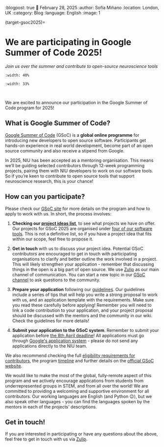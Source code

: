 :blogpost: true
:date: February 28, 2025
:author: Sofía Miñano
:location: London, UK
:category: Blog
:language: English
:image: 1

(target-gsoc2025)=
# We are participating in Google Summer of Code 2025!
*Join us over the summer and contribute to open-source neuroscience tools*

```{image} /_static/blog_images/gsoc2025/GSoC-icon.svg
:width: 40%
```
```{image} /_static/logo_light.png
:width: 33%
```

<br>

We are excited to announce our participation in the Google Summer of Code program for 2025!

## What is Google Summer of Code?
[Google Summer of Code](https://summerofcode.withgoogle.com/) (GSoC) is a **global online programme** for introducing new developers to open source software. Participants get hands-on experience in real world development, become part of an open source community and also receive a stipend from Google.

In 2025, NIU has been accepted as a mentoring organisation. This means we’ll be guiding selected contributors through 12-week programming projects, pairing them with NIU developers to work on our software tools. So if you’re keen to contribute to open source tools that support neuroscience research, this is your chance!


## How can you participate?
Please check our [GSoC site](../get-involved/gsoc/index.md) for more details on the program and how to apply to work with us. In short, the process involves:

1. **Checking our [project ideas list](../get-involved/gsoc/projects_2025/index.md)**, to see what projects we have on offer. Our projects for GSoC 2025 are organised under [four of our software tools](../get-involved/gsoc/index.md#gsoc-niu-projects-2025). This is not a definitive list, so if you have a project idea that fits within our scope, feel free to propose it.

2. **Get in touch** with us to discuss your project idea. Potential GSoC contributors are encouraged to get in touch with participating organisations to clarify and better outline the work involved in a project. This will likely strengthen your application - remember that discussing things in the open is a big part of open source. We use [Zulip](https://neuroinformatics.zulipchat.com/) as our main channel of communication. You can start a new topic in our [GSoC channel](https://neuroinformatics.zulipchat.com/#narrow/channel/487898-GSoC) to ask questions to the community. 

3. **Prepare your application** following our [guidelines](../get-involved/gsoc/guidelines.md). Our guidelines include a series of tips that will help you write a strong proposal to work with us, and an application template with the requirements. Make sure you read these carefully before applying! Remember you will need to link a code contribution to your application, and your project proposal should be discussed with the mentors and the community in our wiki. Check the guidelines for more details!

4. **Submit your application to the GSoC system**. Remember to submit your application before [the 8th April deadline](https://developers.google.com/open-source/gsoc/timeline#april_8_-_1800_utc)! All applications must go through [Google's application system](https://summerofcode.withgoogle.com/) - please do not send any applications directly to the NIU team.

We also recommend checking the full [eligibility requirements for contributors](https://summerofcode.withgoogle.com/rules), the program [timeline](https://developers.google.com/open-source/gsoc/timeline) and further details on the [official GSoC website](https://summerofcode.withgoogle.com/). 

We would like to make the most of the global, fully-remote aspect of this program and we actively encourage applications from students from underrepresented groups in STEM, and from all over the world! We are committed to providing a welcoming and supportive environment for all contributors. Our working languages are English (and Python 😉), but we also speak other languages - you can find the languages spoken by the mentors in each of the projects' descriptions.

## Get in touch!

If you are interested in participating or have any questions about the above, feel free to get in touch with us via [Zulip](https://neuroinformatics.zulipchat.com/).
